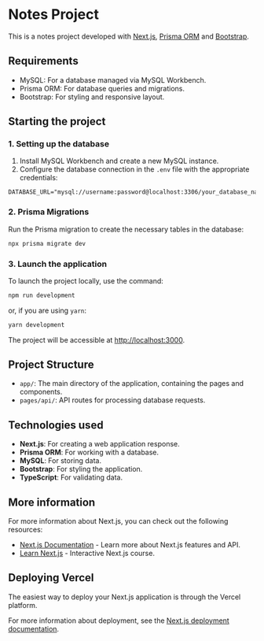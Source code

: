 # Notes Project

This is a notes project developed with [Next.js](https://nextjs.org), [Prisma ORM](https://www.prisma.io/) and [Bootstrap](https://getbootstrap.com/).

## Requirements

- MySQL: For a database managed via MySQL Workbench.
- Prisma ORM: For database queries and migrations.
- Bootstrap: For styling and responsive layout.

## Starting the project

### 1. Setting up the database

1. Install MySQL Workbench and create a new MySQL instance.
2. Configure the database connection in the `.env` file with the appropriate credentials:

```
DATABASE_URL="mysql://username:password@localhost:3306/your_database_name"

```

### 2. Prisma Migrations

Run the Prisma migration to create the necessary tables in the database:

``` bash
npx prisma migrate dev
```

### 3. Launch the application

To launch the project locally, use the command:

``` bash
npm run development
```

or, if you are using `yarn`:

``` bash
yarn development
```

The project will be accessible at [http://localhost:3000](http://localhost:3000).

## Project Structure

- `app/`: The main directory of the application, containing the pages and components.
- `pages/api/`: API routes for processing database requests.

## Technologies used

- **Next.js**: For creating a web application response.
- **Prisma ORM**: For working with a database.
- **MySQL**: For storing data.
- **Bootstrap**: For styling the application.
- **TypeScript**: For validating data.

## More information

For more information about Next.js, you can check out the following resources:

- [Next.js Documentation](https://nextjs.org/docs) - Learn more about Next.js features and API.
- [Learn Next.js](https://nextjs.org/learn) - Interactive Next.js course.

## Deploying Vercel

The easiest way to deploy your Next.js application is through the Vercel platform.

For more information about deployment, see the [Next.js deployment documentation](https://nextjs.org/docs/app/building-your-application/deploying).
